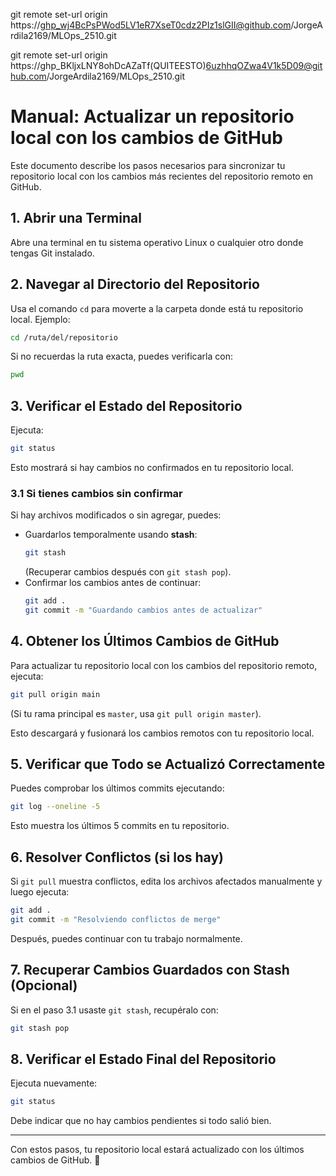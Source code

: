 git remote set-url origin https://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@github.com/JorgeArdila2169/MLOps_2510.git

git remote set-url origin https://ghp_BKljxLNY8ohDcAZaTf(QUITEESTO)6uzhhqOZwa4V1k5D09@github.com/JorgeArdila2169/MLOps_2510.git

# Manual: Actualizar un repositorio local con los cambios de GitHub

Este documento describe los pasos necesarios para sincronizar tu repositorio local con los cambios más recientes del repositorio remoto en GitHub.

## 1. Abrir una Terminal

Abre una terminal en tu sistema operativo Linux o cualquier otro donde tengas Git instalado.

## 2. Navegar al Directorio del Repositorio

Usa el comando `cd` para moverte a la carpeta donde está tu repositorio local. Ejemplo:
```bash
cd /ruta/del/repositorio
```
Si no recuerdas la ruta exacta, puedes verificarla con:
```bash
pwd
```

## 3. Verificar el Estado del Repositorio

Ejecuta:
```bash
git status
```
Esto mostrará si hay cambios no confirmados en tu repositorio local.

### 3.1 Si tienes cambios sin confirmar
Si hay archivos modificados o sin agregar, puedes:
- Guardarlos temporalmente usando **stash**:
  ```bash
  git stash
  ```
  (Recuperar cambios después con `git stash pop`).
- Confirmar los cambios antes de continuar:
  ```bash
  git add .
  git commit -m "Guardando cambios antes de actualizar"
  ```

## 4. Obtener los Últimos Cambios de GitHub

Para actualizar tu repositorio local con los cambios del repositorio remoto, ejecuta:
```bash
git pull origin main
```
(Si tu rama principal es `master`, usa `git pull origin master`).

Esto descargará y fusionará los cambios remotos con tu repositorio local.

## 5. Verificar que Todo se Actualizó Correctamente

Puedes comprobar los últimos commits ejecutando:
```bash
git log --oneline -5
```
Esto muestra los últimos 5 commits en tu repositorio.

## 6. Resolver Conflictos (si los hay)

Si `git pull` muestra conflictos, edita los archivos afectados manualmente y luego ejecuta:
```bash
git add .
git commit -m "Resolviendo conflictos de merge"
```
Después, puedes continuar con tu trabajo normalmente.

## 7. Recuperar Cambios Guardados con Stash (Opcional)
Si en el paso 3.1 usaste `git stash`, recupéralo con:
```bash
git stash pop
```

## 8. Verificar el Estado Final del Repositorio
Ejecuta nuevamente:
```bash
git status
```
Debe indicar que no hay cambios pendientes si todo salió bien.

---

Con estos pasos, tu repositorio local estará actualizado con los últimos cambios de GitHub. 🚀

